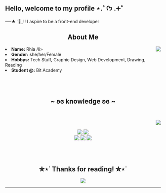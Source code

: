 ## Hello, welcome to my profile ⋆.˚ ᡣ𐭩 .𖥔˚

──★ ˙🧷 ̟ !! I aspire to be a front-end developer

<div>
<h2 align="center"> About Me </h2>
  <div align="center">
<img src="[https://64.media.tumblr.com/e1f1c97123ae217eb731500e502e0083/tumblr_n9dxcikmIU1qc9zfzo7_r1_250.gif](https://www.icegif.com/wp-content/uploads/2021/12/icegif-258.gif)" align="right">
  </div> 
<li>
 <b>Name:</b> Rhia /li>
<li>
<b>Gender:</b> she/her/Female
</li>
<li>
<b>Hobbys:</b> Tech Stuff, Graphic Design, Web Development, Drawing, Reading
</li>
<li>
<b>Student @:</b> Bit Academy
</li>
<br><br><br>
</div>
<div>
<h2 align="center">            ~ ʚɞ knowledge ʚɞ ~</h2>
 <br><p>
  <div align="center">
<img src="[https://i.pinimg.com/originals/8d/4b/77/8d4b77c44b7a68c0fd609411e2c0ec3c.gif](https://media.tenor.com/tK6WHz4NeyAAAAAM/jinx-arcane.gif)" align="right">
  </div>
</div>
<div>
  <br>
<p align="center"><img src="https://img.shields.io/badge/html5%20-%23E34F26.svg?&style=for-the-badge&logo=html5&logoColor=white"/> <img src="https://img.shields.io/badge/css3%20-%231572B6.svg?&style=for-the-badge&logo=css3&logoColor=white"/><br>
 <img src="https://img.shields.io/badge/node.js%20-%2343853D.svg?&style=for-the-badge&logo=node.js&logoColor=white"/> <img src="https://img.shields.io/badge/javascript%20-%23323330.svg?&style=for-the-badge&logo=javascript&logoColor=%23F7DF1E"/> <img src="https://img.shields.io/badge/git%20-%23F05033.svg?&style=for-the-badge&logo=git&logoColor=white"/> <br><br>
</p>
<br>

<h2 align="center">  ✮⋆˙ Thanks for reading! ✮⋆˙ </h2>
<div align="center">
<img src="[https://i.imgur.com/tzYKRfd.gif](https://media1.giphy.com/media/IrpPOrRJzqcNOg1hSf/200.gif?cid=6c09b952nfaklq6itpmp8xm7n3ahglpaqcvek6t7j27ze98n&ep=v1_internal_gif_by_id&rid=200.gif&ct=g)">
</div>
<hr>
</div>
</div>
    </center>
</body>
